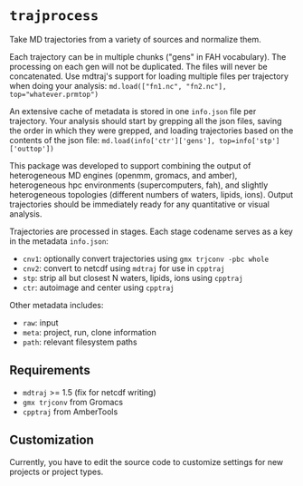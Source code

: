 # `trajprocess`

Take MD trajectories from a variety of sources and normalize them.

Each trajectory can be in multiple chunks ("gens" in FAH vocabulary). The
processing on each gen will not be duplicated. The files will never be concatenated.
Use mdtraj's support for loading multiple files per trajectory when doing your
analysis: `md.load(["fn1.nc", "fn2.nc"], top="whatever.prmtop")`

An extensive cache of metadata is stored in one `info.json` file per trajectory.
Your analysis should start by grepping all the json files, saving the order
in which they were grepped, and loading trajectories based on the contents of
the json file: `md.load(info['ctr']['gens'], top=info['stp']['outtop'])`

This package was developed to support combining the output of heterogeneous
MD engines (openmm, gromacs, and amber), heterogeneous hpc environments
(supercomputers, fah), and slightly heterogeneous topologies
(different numbers of waters, lipids, ions). Output trajectories should be
immediately ready for any quantitative or visual analysis.

Trajectories are processed in stages. Each stage codename serves as a key
in the metadata `info.json`:

 - `cnv1`: optionally convert trajectories using `gmx trjconv -pbc whole`
 - `cnv2`: convert to netcdf using `mdtraj` for use in `cpptraj`
 - `stp`: strip all but closest N waters, lipids, ions using `cpptraj`
 - `ctr`: autoimage and center using `cpptraj`

Other metadata includes:

 - `raw`: input
 - `meta`: project, run, clone information
 - `path`: relevant filesystem paths

## Requirements

 - `mdtraj` >= 1.5 (fix for netcdf writing)
 - `gmx trjconv` from Gromacs
 - `cpptraj` from AmberTools


## Customization

Currently, you have to edit the source code to customize settings
for new projects or project types.
